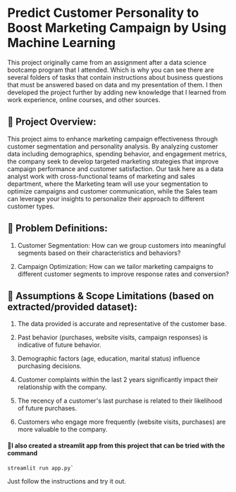# Predict Customer Personality to Boost Marketing Campaign by Using Machine Learning

This project originally came from an assignment after a data science bootcamp program that I attended. Which is why you can see there are several folders of tasks that contain instructions about business questions that must be answered based on data and my presentation of them. I then developed the project further by adding new knowledge that I learned from work experience, online courses, and other sources.

## 📌 Project Overview:
This project aims to enhance marketing campaign effectiveness through customer segmentation and personality analysis. By analyzing customer data including demographics, spending behavior, and engagement metrics, the company seek to develop targeted marketing strategies that improve campaign performance and customer satisfaction. Our task here as a data analyst work with cross-functional teams of marketing and sales department, where the Marketing team will use your segmentation to optimize campaigns and customer communication, while the Sales team can leverage your insights to personalize their approach to different customer types.

## 📌 Problem Definitions:
1. Customer Segmentation: How can we group customers into meaningful segments based on their characteristics and behaviors?

2. Campaign Optimization: How can we tailor marketing campaigns to different customer segments to improve response rates and conversion?

## 📌 Assumptions & Scope Limitations (based on extracted/provided dataset):
1. The data provided is accurate and representative of the customer base.

2. Past behavior (purchases, website visits, campaign responses) is indicative of future behavior.

3. Demographic factors (age, education, marital status) influence purchasing decisions.

4. Customer complaints within the last 2 years significantly impact their relationship with the company.

5. The recency of a customer's last purchase is related to their likelihood of future purchases.

6. Customers who engage more frequently (website visits, purchases) are more valuable to the company.

#### 📌I also created a streamlit app from this project that can be tried with the command

```python
streamlit run app.py`
```

Just follow the instructions and try it out.
